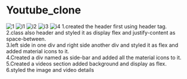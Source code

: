 # Youtube_clone
![1](https://github.com/yadnika10/Youtube_clone/assets/122971264/9632cfaf-3571-4821-a2a8-f86c2e7c974d)
![i1](https://github.com/yadnika10/Youtube_clone/assets/122971264/d5bbd377-22c4-472d-b296-7f0fd8904839)
![i2](https://github.com/yadnika10/Youtube_clone/assets/122971264/50f79f6d-f01d-42e8-9a0e-eedc095a4106)
![i3](https://github.com/yadnika10/Youtube_clone/assets/122971264/89632048-ce4f-4295-9f1d-ff95ac63a121)
![i4](https://github.com/yadnika10/Youtube_clone/assets/122971264/47904862-30ec-438b-bb62-8916797f627d)
1.created the header first using header tag.<br>
2.class also header and styled it as display flex and justify-content as space-between.<br>
3.left side in one div and right side another div and styled it as flex and added material icons to it.<br>
4.Created a div named as side-bar and added all the material icons to it.<br>
5.Created a videos section added background and display as flex.<br>
6.styled the image and video details<br>
